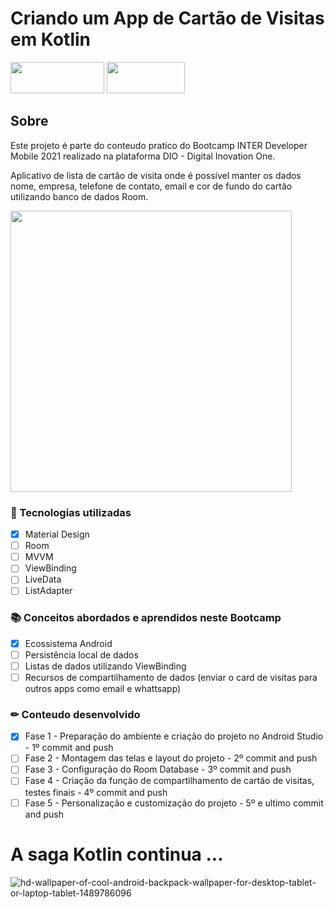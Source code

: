 #
# Criando um App de Cartão de Visitas em Kotlin

<img src="https://user-images.githubusercontent.com/10172471/125153349-718e6c00-e129-11eb-8f87-6bb2eca4ee5a.png" width="150px" height="50px"> <img src="https://user-images.githubusercontent.com/10172471/125732178-f4cf5c2a-4ec3-4768-8f24-a3ab0c65baee.png" width="125px" height="50px">

## Sobre

Este projeto é parte do conteudo pratico do Bootcamp INTER Developer Mobile 2021 realizado na plataforma DIO - Digital Inovation One.

Aplicativo de lista de cartão de visita onde é possível manter os dados nome, empresa, telefone de contato, email e cor de fundo do cartão utilizando banco de dados Room.

<img src="https://user-images.githubusercontent.com/10172471/125731512-fbcc3a80-a690-4c86-82ba-daaf19dea1ee.JPG" height="450px">

### 📲 Tecnologias utilizadas

- [x] Material Design
- [ ] Room
- [ ] MVVM
- [ ] ViewBinding
- [ ] LiveData
- [ ] ListAdapter

### 📚 Conceitos abordados e aprendidos neste Bootcamp

- [x] Ecossistema Android
- [ ] Persistência local de dados
- [ ] Listas de dados utilizando ViewBinding
- [ ] Recursos de compartilhamento de dados (enviar o card de visitas para outros apps como email e whattsapp)

### ✏ Conteudo desenvolvido

- [x] Fase 1 - Preparação do ambiente e criação do projeto no Android Studio - 1º commit and push
- [ ] Fase 2 - Montagem das telas e layout do projeto - 2º commit and push
- [ ] Fase 3 - Configuração do Room Database - 3º commit and push
- [ ] Fase 4 - Criação da função de compartilhamento de cartão de visitas, testes finais - 4º commit and push
- [ ] Fase 5 - Personalização e customização do projeto - 5º e ultimo commit and push

# A saga Kotlin continua ... 

![hd-wallpaper-of-cool-android-backpack-wallpaper-for-desktop-tablet-or-laptop-tablet-1489786096](https://user-images.githubusercontent.com/10172471/125572247-563f7262-02c0-418e-8a4a-99e4d44a0dd4.jpg)
